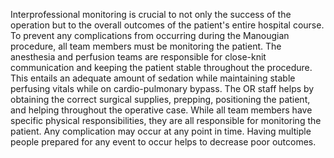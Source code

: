 Interprofessional monitoring is crucial to not only the success of the operation but to the overall outcomes of the patient's entire hospital course. To prevent any complications from occurring during the Manougian procedure, all team members must be monitoring the patient. The anesthesia and perfusion teams are responsible for close-knit communication and keeping the patient stable throughout the procedure. This entails an adequate amount of sedation while maintaining stable perfusing vitals while on cardio-pulmonary bypass. The OR staff helps by obtaining the correct surgical supplies, prepping, positioning the patient, and helping throughout the operative case. While all team members have specific physical responsibilities, they are all responsible for monitoring the patient. Any complication may occur at any point in time. Having multiple people prepared for any event to occur helps to decrease poor outcomes.